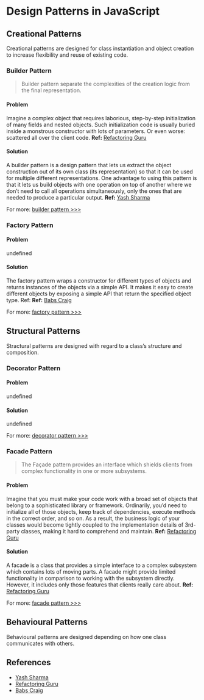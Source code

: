 # Design Patterns in JavaScript

## Creational Patterns

 Creational patterns are designed for class instantiation and object creation to increase flexibility and reuse of existing code. 

### Builder Pattern
>Builder pattern separate the complexities of the creation logic from the final representation.

#### Problem
Imagine a complex object that requires laborious, step-by-step initialization of many fields and nested objects. Such initialization code is usually buried inside a monstrous constructor with lots of parameters. Or even worse: scattered all over the client code. __Ref:__ [Refactoring Guru]
#### Solution
A builder pattern is a design pattern that lets us extract the object construction out of its own class (its representation) so that it can be used for multiple different representations. One advantage to using this pattern is that it lets us build objects with one operation on top of another where we don’t need to call all operations simultaneously, only the ones that are needed to produce a particular output. __Ref:__ [Yash Sharma]

For more: [builder pattern >>>](https://github.com/patternsandbox/javascript/tree/main/patterns/builder)
### Factory Pattern
>

#### Problem
undefined
#### Solution
The factory pattern wraps a constructor for different types of objects and returns instances of the objects via a simple API. It makes it easy to create different objects by exposing a simple API that return the specified object type. Ref: __Ref:__ [Babs Craig]

For more: [factory pattern >>>](https://github.com/patternsandbox/javascript/tree/main/patterns/factory)
## Structural Patterns

 Stractural patterns are designed with regard to a class’s structure and composition. 

### Decorator Pattern
>

#### Problem
undefined
#### Solution
undefined

For more: [decorator pattern >>>](https://github.com/patternsandbox/javascript/tree/main/patterns/decorator)
### Facade Pattern
>The Façade pattern provides an interface which shields clients from complex functionality in one or more subsystems.

#### Problem
Imagine that you must make your code work with a broad set of objects that belong to a sophisticated library or framework. Ordinarily, you’d need to initialize all of those objects, keep track of dependencies, execute methods in the correct order, and so on. As a result, the business logic of your classes would become tightly coupled to the implementation details of 3rd-party classes, making it hard to comprehend and maintain. __Ref:__ [Refactoring Guru]
#### Solution
A facade is a class that provides a simple interface to a complex subsystem which contains lots of moving parts. A facade might provide limited functionality in comparison to working with the subsystem directly. However, it includes only those features that clients really care about. __Ref:__ [Refactoring Guru]

For more: [facade pattern >>>](https://github.com/patternsandbox/javascript/tree/main/patterns/facade)
## Behavioural Patterns

 Behavioural patterns are designed depending on how one class communicates with others. 

## References
- [Yash Sharma]
- [Refactoring Guru]
- [Babs Craig]

[Yash Sharma]: https://codeburst.io/builder-pattern-in-javascript-e5b13e4e51af
[Refactoring Guru]: https://refactoring.guru/design-patterns/facade
[Babs Craig]: https://medium.com/@thebabscraig/javascript-design-patterns-part-1-the-factory-pattern-5f135e881192

